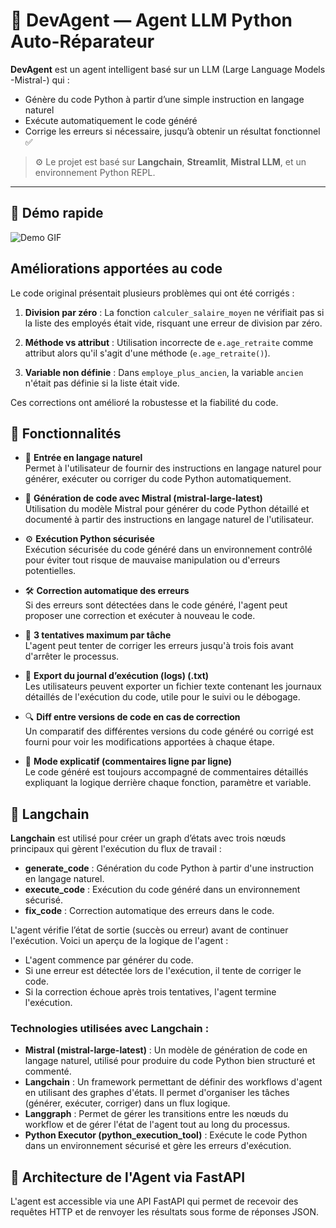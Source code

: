# 🤖 DevAgent — Agent LLM Python Auto-Réparateur

**DevAgent** est un agent intelligent basé sur un LLM (Large Language Models -Mistral-) qui :
- Génère du code Python à partir d’une simple instruction en langage naturel
- Exécute automatiquement le code généré
- Corrige les erreurs si nécessaire, jusqu’à obtenir un résultat fonctionnel ✅

> ⚙️ Le projet est basé sur **Langchain**, **Streamlit**, **Mistral LLM**, et un environnement Python REPL.

---

## 🚀 Démo rapide
![Demo GIF](demo/agent-demo-code.gif)

## Améliorations apportées au code

Le code original présentait plusieurs problèmes qui ont été corrigés :

1. **Division par zéro** : La fonction `calculer_salaire_moyen` ne vérifiait pas si la liste des employés était vide, risquant une erreur de division par zéro.

2. **Méthode vs attribut** : Utilisation incorrecte de `e.age_retraite` comme attribut alors qu'il s'agit d'une méthode (`e.age_retraite()`).

3. **Variable non définie** : Dans `employe_plus_ancien`, la variable `ancien` n'était pas définie si la liste était vide.

Ces corrections ont amélioré la robustesse et la fiabilité du code.


## 🧠 Fonctionnalités

- 💬 **Entrée en langage naturel**  
  Permet à l'utilisateur de fournir des instructions en langage naturel pour générer, exécuter ou corriger du code Python automatiquement.

- 🤖 **Génération de code avec Mistral (mistral-large-latest)**  
  Utilisation du modèle Mistral pour générer du code Python détaillé et documenté à partir des instructions en langage naturel de l'utilisateur.

- ⚙️ **Exécution Python sécurisée**  
  Exécution sécurisée du code généré dans un environnement contrôlé pour éviter tout risque de mauvaise manipulation ou d'erreurs potentielles.

- 🛠 **Correction automatique des erreurs**  
  Si des erreurs sont détectées dans le code généré, l'agent peut proposer une correction et exécuter à nouveau le code.

- 🔁 **3 tentatives maximum par tâche**  
  L'agent peut tenter de corriger les erreurs jusqu'à trois fois avant d'arrêter le processus.

- 🧾 **Export du journal d’exécution (logs) (.txt)**  
  Les utilisateurs peuvent exporter un fichier texte contenant les journaux détaillés de l'exécution du code, utile pour le suivi ou le débogage.

- 🔍 **Diff entre versions de code en cas de correction**  
  Un comparatif des différentes versions du code généré ou corrigé est fourni pour voir les modifications apportées à chaque étape.

- 🧠 **Mode explicatif (commentaires ligne par ligne)**  
  Le code généré est toujours accompagné de commentaires détaillés expliquant la logique derrière chaque fonction, paramètre et variable.



## 🧩 Langchain

**Langchain** est utilisé pour créer un graph d’états avec trois nœuds principaux qui gèrent l'exécution du flux de travail :

- **generate_code** : Génération du code Python à partir d'une instruction en langage naturel.
- **execute_code** : Exécution du code généré dans un environnement sécurisé.
- **fix_code** : Correction automatique des erreurs dans le code.

L'agent vérifie l’état de sortie (succès ou erreur) avant de continuer l'exécution. Voici un aperçu de la logique de l'agent :

- L'agent commence par générer du code.
- Si une erreur est détectée lors de l'exécution, il tente de corriger le code.
- Si la correction échoue après trois tentatives, l'agent termine l'exécution.

### Technologies utilisées avec Langchain :

- **Mistral (mistral-large-latest)** : Un modèle de génération de code en langage naturel, utilisé pour produire du code Python bien structuré et commenté.
- **Langchain** : Un framework permettant de définir des workflows d'agent en utilisant des graphes d'états. Il permet d'organiser les tâches (générer, exécuter, corriger) dans un flux logique.
- **Langgraph** : Permet de gérer les transitions entre les nœuds du workflow et de gérer l'état de l'agent tout au long du processus.
- **Python Executor (python_execution_tool)** : Exécute le code Python dans un environnement sécurisé et gère les erreurs d'exécution.

## 🔧 Architecture de l'Agent via FastAPI

L'agent est accessible via une API FastAPI qui permet de recevoir des requêtes HTTP et de renvoyer les résultats sous forme de réponses JSON.


